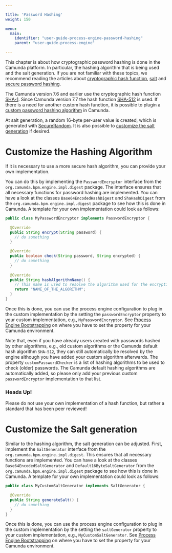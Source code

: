```yaml
---

title: 'Password Hashing'
weight: 150

menu:
  main:
    identifier: "user-guide-process-engine-password-hashing"
    parent: "user-guide-process-engine"

---
```


This chapter is about how cryptographic password hashing is done in the Camunda platform. In particular, the hashing algorithm that is being used and the salt generation. If you are not familiar with these topics, we recommend reading the articles about [cryptographic hash function](https://en.wikipedia.org/wiki/Cryptographic_hash_function), [salt](https://en.wikipedia.org/wiki/Salt_(cryptography)) and [secure password hashing](https://crackstation.net/hashing-security.htm). 

The Camunda version 7.6 and earlier use the cryptographic hash function [SHA-1](https://en.wikipedia.org/wiki/SHA-1). Since Camunda version 7.7 the hash function [SHA-512](https://en.wikipedia.org/wiki/SHA-2) is used. If there is a need for another custom hash function, it is possible to plugin a [custom password hashing algorithm](#customize-the-hashing-algorithm) in Camunda. 

At salt generation, a random 16-byte per-user value is created, which is generated with [SecureRandom](http://docs.oracle.com/javase/6/docs/api/java/security/SecureRandom.html). It is also possible to [customize the salt generation](#customize-the-salt-generation) if desired.

# Customize the Hashing Algorithm

If it is necessary to use a more secure hash algorithm, you can provide your own implementation.

You can do this by implementing the `PasswordEncryptor` interface from the `org.camunda.bpm.engine.impl.digest` package. The interface ensures that all necessary functions for password hashing are implemented. You can have a look at the classes `Base64EncodedHashDigest` and `ShaHashDigest` from the `org.camunda.bpm.engine.impl.digest` package to see how this is done in Camunda. A template for your own implementation could look as follows:


```java
public class MyPasswordEncryptor implements PasswordEncryptor {

  @Override
  public String encrypt(String password) {
    // do something
  }

  @Override
  public boolean check(String password, String encrypted) {
    // do something
  }
  
  @Override
  public String hashAlgorithmName() {
	// This name is used to resolve the algorithm used for the encryption of a password.
	return "NAME_OF_THE_ALGORITHM";
  }
}
```

Once this is done, you can use the process engine configuration to plug in the custom implementation by the setting the `passwordEncryptor` property to your custom implementation, e.g., `MyPasswordEncryptor`. See [Process Engine Bootstrapping](../process-engine-bootstrapping) on where you have to set the property for your Camunda environment. 

Note that, even if you have already users created with passwords hashed by other algorithms, e.g., old custom algorithms or the Camunda default hash algorithm `SHA-512`, they can still automatically be resolved by the engine although you have added your custom algorithm afterwards. The property `customPasswordChecker` is a list of hashing algorithms to be used to check (older) passwords. The Camunda default hashing algorithms are automatically added, so please only add your previous custom `passwordEncryptor` implementation to that list.

### Heads Up!

Please do not use your own implementation of a hash function, but rather a standard that has been peer reviewed!




# Customize the Salt generation

Similar to the hashing algorithm, the salt generation can be adjusted. First, implement the `SaltGenerator` interface from the `org.camunda.bpm.engine.impl.digest`. This ensures that all necessary functions are implemented. You can have a look at the classes `Base64EncodedSaltGenerator` and `Default16ByteSaltGenerator` from the `org.camunda.bpm.engine.impl.digest` package to see how this is done in Camunda. A template for your own implementation could look as follows:

```java
public class MyCustomSaltGenerator implements SaltGenerator {

  @Override
  public String generateSalt() {
    // do something
  }
}
```

Once this is done, you can use the process engine configuration to plug in the custom implementation by the setting the `saltGenerator` property to your custom implementation, e.g., `MyCustomSaltGenerator`. See [Process Engine Bootstrapping](../process-engine-bootstrapping) on where you have to set the property for your Camunda environment.




